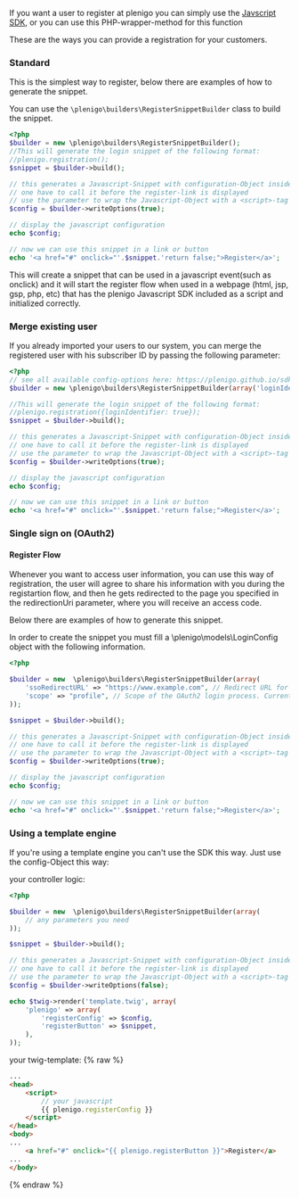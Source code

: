 If you want a user to register at plenigo you can simply use the [Javscript SDK](/sdks/javascript#registration---open-the-plenigo-registration-window), or you can use this PHP-wrapper-method for this function

These are the ways you can provide a registration for your customers.

### Standard

This is the simplest way to register, below there are examples of how to generate the snippet.

You can use the `\plenigo\builders\RegisterSnippetBuilder` class to build the snippet.

```php
<?php
$builder = new \plenigo\builders\RegisterSnippetBuilder();
//This will generate the login snippet of the following format:
//plenigo.registration();
$snippet = $builder->build();

// this generates a Javascript-Snippet with configuration-Object inside
// one have to call it before the register-link is displayed
// use the parameter to wrap the Javascript-Object with a <script>-tag
$config = $builder->writeOptions(true);

// display the javascript configuration
echo $config;

// now we can use this snippet in a link or button
echo '<a href="#" onclick="'.$snippet.'return false;">Register</a>';
```

This will create a snippet that can be used in a javascript event(such as onclick) and it will start the register flow when used in a webpage (html, jsp, gsp, php, etc) that has the plenigo Javascript SDK included as a script and initialized correctly.

### Merge existing user
If you already imported your users to our system, you can merge the registered user with his subscriber ID by passing the following parameter:

```php
<?php
// see all available config-options here: https://plenigo.github.io/sdks/javascript#registration---open-the-plenigo-registration-window
$builder = new \plenigo\builders\RegisterSnippetBuilder(array('loginIdentifier' => true));

//This will generate the login snippet of the following format:
//plenigo.registration({loginIdentifier: true});
$snippet = $builder->build();

// this generates a Javascript-Snippet with configuration-Object inside
// one have to call it before the register-link is displayed
// use the parameter to wrap the Javascript-Object with a <script>-tag
$config = $builder->writeOptions(true);

// display the javascript configuration
echo $config;

// now we can use this snippet in a link or button
echo '<a href="#" onclick="'.$snippet.'return false;">Register</a>';
```

### Single sign on (OAuth2)

#### Register Flow

Whenever you want to access user information, you can use this way of registration, the user will agree to share his information with you during the registartion flow, and then he gets redirected to the page you specified in the redirectionUri parameter, where you will receive an access code.

Below there are examples of how to generate this snippet.

In order to create the snippet you must fill a \plenigo\models\LoginConfig object with the following information.

```php
<?php

$builder = new  \plenigo\builders\RegisterSnippetBuilder(array(
    'ssoRedirectURL' => "https://www.example.com", // Redirect URL for the OAuth2 login process if OAuth2 is used.
    'scope' => "profile", // Scope of the OAuth2 login process. Currently the only available scope is profile   
));

$snippet = $builder->build();

// this generates a Javascript-Snippet with configuration-Object inside
// one have to call it before the register-link is displayed
// use the parameter to wrap the Javascript-Object with a <script>-tag
$config = $builder->writeOptions(true);

// display the javascript configuration
echo $config;

// now we can use this snippet in a link or button
echo '<a href="#" onclick="'.$snippet.'return false;">Register</a>';
```

### Using a template engine

If you're using a template engine you can't use the SDK this way. Just use the config-Object this way:

your controller logic:
```php
<?php

$builder = new  \plenigo\builders\RegisterSnippetBuilder(array(
    // any parameters you need   
));

$snippet = $builder->build();

// this generates a Javascript-Snippet with configuration-Object inside
// one have to call it before the register-link is displayed
// use the parameter to wrap the Javascript-Object with a <script>-tag
$config = $builder->writeOptions(false);

echo $twig->render('template.twig', array(
    'plenigo' => array(
        'registerConfig' => $config,
        'registerButton' => $snippet,        
    ),
));
```
your twig-template:
{% raw %}
```html
...
<head>
    <script>
        // your javascript
        {{ plenigo.registerConfig }}
    </script>
</head>
<body>
...
    <a href="#" onclick="{{ plenigo.registerButton }}">Register</a>
...
</body>

```
{% endraw %}